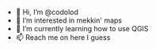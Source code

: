 - 👋 Hi, I’m @codolod
- 👀 I’m interested in mekkin' maps
- 🌱 I’m currently learning how to use QGIS
- 📫 Reach me on here I guess

<!---
codolod/codolod is a ✨ special ✨ repository because its `README.md` (this file) appears on your GitHub profile.
You can click the Preview link to take a look at your changes.
--->
